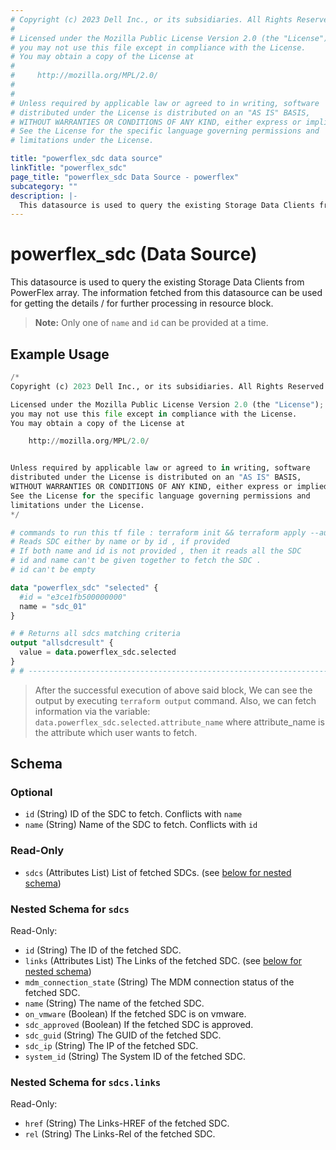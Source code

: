 ```yaml
---
# Copyright (c) 2023 Dell Inc., or its subsidiaries. All Rights Reserved.
# 
# Licensed under the Mozilla Public License Version 2.0 (the "License");
# you may not use this file except in compliance with the License.
# You may obtain a copy of the License at
# 
#     http://mozilla.org/MPL/2.0/
# 
# 
# Unless required by applicable law or agreed to in writing, software
# distributed under the License is distributed on an "AS IS" BASIS,
# WITHOUT WARRANTIES OR CONDITIONS OF ANY KIND, either express or implied.
# See the License for the specific language governing permissions and
# limitations under the License.

title: "powerflex_sdc data source"
linkTitle: "powerflex_sdc"
page_title: "powerflex_sdc Data Source - powerflex"
subcategory: ""
description: |-
  This datasource is used to query the existing Storage Data Clients from PowerFlex array. The information fetched from this datasource can be used for getting the details / for further processing in resource block.
---
```


# powerflex_sdc (Data Source)

This datasource is used to query the existing Storage Data Clients from PowerFlex array. The information fetched from this datasource can be used for getting the details / for further processing in resource block.

> **Note:** Only one of `name` and `id` can be provided at a time.

## Example Usage

```terraform
/*
Copyright (c) 2023 Dell Inc., or its subsidiaries. All Rights Reserved.

Licensed under the Mozilla Public License Version 2.0 (the "License");
you may not use this file except in compliance with the License.
You may obtain a copy of the License at

    http://mozilla.org/MPL/2.0/


Unless required by applicable law or agreed to in writing, software
distributed under the License is distributed on an "AS IS" BASIS,
WITHOUT WARRANTIES OR CONDITIONS OF ANY KIND, either express or implied.
See the License for the specific language governing permissions and
limitations under the License.
*/

# commands to run this tf file : terraform init && terraform apply --auto-approve
# Reads SDC either by name or by id , if provided
# If both name and id is not provided , then it reads all the SDC
# id and name can't be given together to fetch the SDC .
# id can't be empty

data "powerflex_sdc" "selected" {
  #id = "e3ce1fb500000000"
  name = "sdc_01"
}

# # Returns all sdcs matching criteria
output "allsdcresult" {
  value = data.powerflex_sdc.selected
}
# # -----------------------------------------------------------------------------------
```

> After the successful execution of above said block, We can see the output by executing `terraform output` command. Also, we can fetch information via the variable: `data.powerflex_sdc.selected.attribute_name` where attribute_name is the attribute which user wants to fetch.

<!-- schema generated by tfplugindocs -->
## Schema

### Optional

- `id` (String) ID of the SDC to fetch. Conflicts with `name`
- `name` (String) Name of the SDC to fetch. Conflicts with `id`

### Read-Only

- `sdcs` (Attributes List) List of fetched SDCs. (see [below for nested schema](#nestedatt--sdcs))

<a id="nestedatt--sdcs"></a>
### Nested Schema for `sdcs`

Read-Only:

- `id` (String) The ID of the fetched SDC.
- `links` (Attributes List) The Links of the fetched SDC. (see [below for nested schema](#nestedatt--sdcs--links))
- `mdm_connection_state` (String) The MDM connection status of the fetched SDC.
- `name` (String) The name of the fetched SDC.
- `on_vmware` (Boolean) If the fetched SDC is on vmware.
- `sdc_approved` (Boolean) If the fetched SDC is approved.
- `sdc_guid` (String) The GUID of the fetched SDC.
- `sdc_ip` (String) The IP of the fetched SDC.
- `system_id` (String) The System ID of the fetched SDC.

<a id="nestedatt--sdcs--links"></a>
### Nested Schema for `sdcs.links`

Read-Only:

- `href` (String) The Links-HREF of the fetched SDC.
- `rel` (String) The Links-Rel of the fetched SDC.


